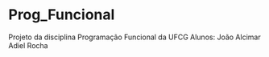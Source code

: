 # Prog_Funcional
Projeto da disciplina Programação Funcional da UFCG
Alunos: João Alcimar
        Adiel Rocha
